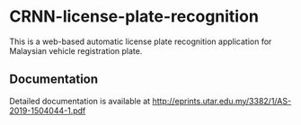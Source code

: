 # CRNN-license-plate-recognition
This is a web-based automatic license plate recognition application for Malaysian vehicle registration plate. 

## Documentation 
Detailed documentation is available at http://eprints.utar.edu.my/3382/1/AS-2019-1504044-1.pdf
